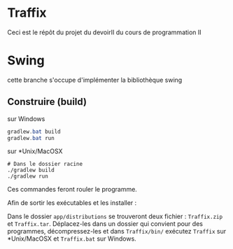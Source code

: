 # Traffix
Ceci est le répôt du projet du devoirII du cours de programmation II

# Swing
cette branche s'occupe d'implémenter la bibliothèque swing

## Construire (build)

sur Windows
```PowerShell
gradlew.bat build
gradlew.bat run
```
sur *Unix/MacOSX
```Shell
# Dans le dossier racine
./gradlew build
./gradlew run
```
Ces commandes feront rouler le programme.

Afin de sortir les exécutables et les installer : 

Dans le dossier `app/distributions` se trouveront deux fichier : `Traffix.zip` et `Traffix.tar`. Déplacez-les dans un dossier qui convient pour des programmes, décompressez-les et dans `Traffix/bin/` exécutez `Traffix` sur *Unix/MacOSX et `Traffix.bat` sur Windows.
